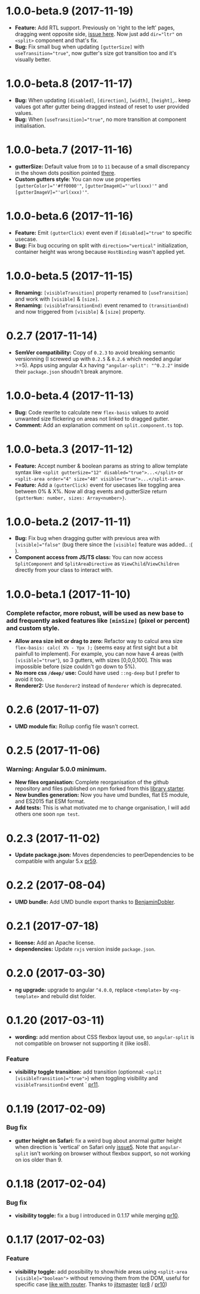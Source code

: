 
<a name="1.0.0-beta.9"></a>
# 1.0.0-beta.9 (2017-11-19)

* **Feature:** Add RTL support. Previously on 'right to the left' pages, dragging went opposite side, [issue here](https://github.com/bertrandg/angular-split/issues/48). Now just add  `dir="ltr"` on `<split>` component and that's fix.
* **Bug:** Fix small bug when updating `[gutterSize]` with `useTransition="true"`, now gutter's size got transition too and it's visually better.


<a name="1.0.0-beta.8"></a>
# 1.0.0-beta.8 (2017-11-17)

* **Bug:** When updating `[disabled]`, `[direction]`, `[width]`, `[height]`,.. keep values got after gutter being dragged instead of reset to user provided values.
* **Bug:** When `[useTransition]="true"`, no more transition at component initialisation.


<a name="1.0.0-beta.7"></a>
# 1.0.0-beta.7 (2017-11-16)

* **gutterSize:** Default value from `10` to `11` because of a small discrepancy in the shown dots position pointed [there](https://github.com/bertrandg/angular-split/issues/46).
* **Custom gutters style:** You can now use properties `[gutterColor]="'#ff0000'"`, `[gutterImageH]="'url(xxx)'"` and `[gutterImageV]="'url(xxx)'"`.


<a name="1.0.0-beta.6"></a>
# 1.0.0-beta.6 (2017-11-16)

* **Feature:** Emit `(gutterClick)` event even if `[disabled]="true"` to specific usecase.
* **Bug:** Fix bug occuring on split with `direction="vertical"` initialization, container height was wrong because `HostBinding` wasn't applied yet.


<a name="1.0.0-beta.5"></a>
# 1.0.0-beta.5 (2017-11-15)

* **Renaming:** `[visibleTransition]` property renamed to `[useTransition]` and work with `[visible]` & `[size]`.
* **Renaming:** `(visibleTransitionEnd)` event renamed to `(transitionEnd)` and now triggered from `[visible]` & `[size]` property.


<a name="0.2.7"></a>
# 0.2.7 (2017-11-14)

* **SemVer compatibility:** Copy of `0.2.3` to avoid breaking semantic versionning (I screwed up with `0.2.5` & `0.2.6` which needed angular >=5). Apps using angular 4.x having `"angular-split": "^0.2.2"` inside their `package.json` shoudn't break anymore.


<a name="1.0.0-beta.4"></a>
# 1.0.0-beta.4 (2017-11-13)

* **Bug:** Code rewrite to calculate new `flex-basis` values to avoid unwanted size flickering on areas not linked to dragged gutter.
* **Comment:** Add an explanation comment on `split.component.ts` top.


<a name="1.0.0-beta.3"></a>
# 1.0.0-beta.3 (2017-11-12)

* **Feature:** Accept number & boolean params as string to allow template syntax like `<split gutterSize="12" disabled="true">...</split>` or `<split-area order="4" size="40" visible="true">...</split-area>`.
* **Feature:** Add a `(gutterClick)` event for usecases like toggling area between 0% & X%. Now all drag events and gutterSize return `{gutterNum: number, sizes: Array<number>}`. 


<a name="1.0.0-beta.2"></a>
# 1.0.0-beta.2 (2017-11-11)

* **Bug:** Fix bug when dragging gutter with previous area with `[visible]="false"` (bug there since the `[visible]` feature was added.. :( ).
* **Component access from JS/TS class:** You can now access `SplitComponent` and `SplitAreaDirective` as `ViewChild`/`ViewChildren` directly from your class to interact with.


<a name="1.0.0-beta.1"></a>
# 1.0.0-beta.1 (2017-11-10)

### Complete refactor, more robust, will be used as new base to add frequently asked features like `[minSize]` (pixel or percent) and custom style.

* **Allow area size init or drag to zero:** Refactor way to calcul area size `flex-basis: calc( X% - Ypx );` (seems easy at first sight but a bit painfull to implement). For example, you can now have 4 areas (with `[visible]="true"`), so 3 gutters, with sizes [0,0,0,100]. This was impossible before (size couldn't go down to 5%).
* **No more css `/deep/` use:** Could have used `::ng-deep` but I prefer to avoid it too.
* **Renderer2:** Use `Renderer2` instead of `Renderer` which is deprecated.


<a name="0.2.6"></a>
# 0.2.6 (2017-11-07)

* **UMD module fix:** Rollup config file wasn't correct.


<a name="0.2.5"></a>
# 0.2.5 (2017-11-06)

### Warning: Angular 5.0.0 minimum.

* **New files organisation:** Complete reorganisation of the github repository and files published on npm forked from this [library starter](https://github.com/robisim74/angular-library-starter).
* **New bundles generation:** Now you have umd bundles, flat ES module, and ES2015 flat ESM format.
* **Add tests:** This is what motivated me to change organisation, I will add others one soon `npm test`.


<a name="0.2.3"></a>
# 0.2.3 (2017-11-02)

* **Update package.json:** Moves dependencies to peerDependencies to be compatible with  angular 5.x [pr59](https://github.com/bertrandg/angular-split/pull/59).


<a name="0.2.2"></a>
# 0.2.2 (2017-08-04)

* **UMD bundle:** Add UMD bundle export thanks to [BenjaminDobler](https://github.com/BenjaminDobler).


<a name="0.2.1"></a>
# 0.2.1 (2017-07-18)

* **license:** Add an Apache license.
* **dependencies:** Update `rxjs` version inside `package.json`.


<a name="0.2.0"></a>
# 0.2.0 (2017-03-30)

* **ng upgrade:** upgrade to angular `^4.0.0`, replace `<template>` by `<ng-template>` and rebuild dist folder.


<a name="0.1.20"></a>
# 0.1.20 (2017-03-11)

* **wording:** add mention about CSS flexbox layout use, so `angular-split` is not compatible on browser not supporting it (like ios8).

### Feature

* **visibility toggle transition:** add transition (optionnal: `<split [visibleTransition]="true">`) when toggling visibility and `visibleTransitionEnd` event ` [pr11](https://github.com/bertrandg/angular-split/pull/11).


<a name="0.1.19"></a>
# 0.1.19 (2017-02-09)

### Bug fix

* **gutter height on Safari:** fix a weird bug about anormal gutter height when direction is 'vertical' on Safari only [issue5](https://github.com/bertrandg/angular-split/issues/5). Note that `angular-split` isn't working on browser without flexbox support, so not working on ios older than 9.


<a name="0.1.18"></a>
# 0.1.18 (2017-02-04)

### Bug fix

* **visibility toggle:** fix a bug I introduced in 0.1.17 while merging [pr10](https://github.com/bertrandg/angular-split/pull/10).


<a name="0.1.17"></a>
# 0.1.17 (2017-02-03)

### Feature

* **visibility toggle:** add possibility to show/hide areas using `<split-area [visible]="boolean">` without removing them from the DOM, useful for specific case [like with router](https://github.com/jitsmaster/angular-split/commit/c7c92b9a1d1c00623660aeb7bc048509255e763b). Thanks to [jitsmaster](https://github.com/jitsmaster) ([pr8](https://github.com/bertrandg/angular-split/pull/8) / [pr10](https://github.com/bertrandg/angular-split/pull/10))
